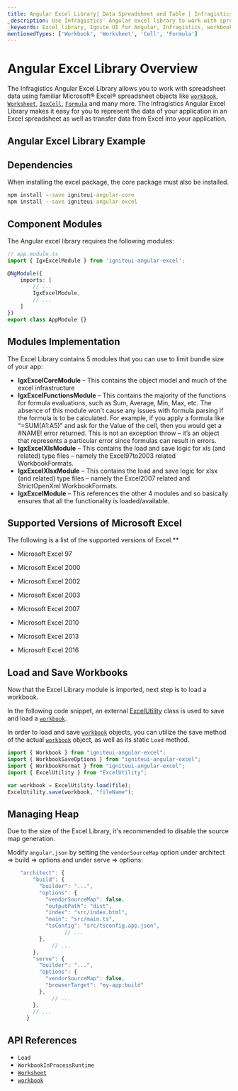 ```yaml
---
title: Angular Excel Library| Data Spreadsheet and Table | Infragistics
_description: Use Infragistics' Angular excel library to work with spreadsheet data using Microsoft Excel features.  Learn how easily you can transfer data from excel to your application using Ignite UI for Angular excel library!
_keywords: Excel library, Ignite UI for Angular, Infragistics, workbook
mentionedTypes: ['Workbook', 'Worksheet', 'Cell', 'Formula']
---
```


# Angular Excel Library Overview

The Infragistics Angular Excel Library allows you to work with spreadsheet data using familiar Microsoft® Excel® spreadsheet objects like [`workbook`]({environment:dvApiBaseUrl}/products/ignite-ui-angular/api/docs/typescript/latest/classes/igniteui_angular_excel.sheet.html#workbook), [`Worksheet`]({environment:dvApiBaseUrl}/products/ignite-ui-angular/api/docs/typescript/latest/classes/igniteui_angular_excel.worksheet.html), [`IgxCell`]({environment:dvApiBaseUrl}/products/ignite-ui-angular/api/docs/typescript/latest/classes/igniteui_angular_grids_grids.igxcell.html), [`Formula`]({environment:dvApiBaseUrl}/products/ignite-ui-angular/api/docs/typescript/latest/classes/igniteui_angular_excel.formula.html) and many more. The Infragistics Angular Excel Library makes it easy for you to represent the data of your application in an Excel spreadsheet as well as transfer data from Excel into your application.

## Angular Excel Library Example

<code-view style="height: 100px" alt="Angular Excel Library Example"
           data-demos-base-url="{environment:dvDemosBaseUrl}"
                    iframe-src="{environment:dvDemosBaseUrl}/excel/excel-library/overview"
                                                 github-src="excel/excel-library/overview">
</code-view>


<div class="divider--half"></div>

<!-- Angular, React, WebComponents -->

## Dependencies

When installing the excel package, the core package must also be installed.

```cmd
npm install --save igniteui-angular-core
npm install --save igniteui-angular-excel
```

## Component Modules

The Angular excel library requires the following modules:

```ts
// app.module.ts
import { IgxExcelModule } from 'igniteui-angular-excel';

@NgModule({
    imports: [
        // ...
        IgxExcelModule,
        // ...
    ]
})
export class AppModule {}
```

## Modules Implementation

The Excel Library contains 5 modules that you can use to limit bundle size of your app:

*   **IgxExcelCoreModule** – This contains the object model and much of the excel infrastructure
*   **IgxExcelFunctionsModule** – This contains the majority of the functions for formula evaluations, such as Sum, Average, Min, Max, etc. The absence of this module won’t cause any issues with formula parsing if the formula is to be calculated. For example, if you apply a formula like “=SUM(A1:A5)” and ask for the Value of the cell, then you would get a #NAME! error returned. This is not an exception throw – it’s an object that represents a particular error since formulas can result in errors.
*   **IgxExcelXlsModule** – This contains the load and save logic for xls (and related) type files – namely the Excel97to2003 related WorkbookFormats.
*   **IgxExcelXlsxModule** – This contains the load and save logic for xlsx (and related) type files – namely the Excel2007 related and StrictOpenXml WorkbookFormats.
*   **IgxExcelModule** – This references the other 4 modules and so basically ensures that all the functionality is loaded/available.

<!-- end: Angular, React, WebComponents -->

## Supported Versions of Microsoft Excel

The following is a list of the supported versions of Excel.\*\*

*   Microsoft Excel 97

*   Microsoft Excel 2000

*   Microsoft Excel 2002

*   Microsoft Excel 2003

*   Microsoft Excel 2007

*   Microsoft Excel 2010

*   Microsoft Excel 2013

*   Microsoft Excel 2016

## Load and Save Workbooks

Now that the Excel Library module is imported, next step is to load a workbook.

<!-- Angular, React, WebComponents -->

In the following code snippet, an external [ExcelUtility](excel-utility.md) class is used to save and load a [`workbook`]({environment:dvApiBaseUrl}/products/ignite-ui-angular/api/docs/typescript/latest/classes/igniteui_angular_excel.sheet.html#workbook).

<!-- end: Angular, React, WebComponents -->

In order to load and save [`workbook`]({environment:dvApiBaseUrl}/products/ignite-ui-angular/api/docs/typescript/latest/classes/igniteui_angular_excel.sheet.html#workbook) objects, you can utilize the save method of the actual [`workbook`]({environment:dvApiBaseUrl}/products/ignite-ui-angular/api/docs/typescript/latest/classes/igniteui_angular_excel.sheet.html#workbook) object, as well as its static `Load` method.

```ts
import { Workbook } from "igniteui-angular-excel";
import { WorkbookSaveOptions } from "igniteui-angular-excel";
import { WorkbookFormat } from "igniteui-angular-excel";
import { ExcelUtility } from "ExcelUtility";

var workbook = ExcelUtility.load(file);
ExcelUtility.save(workbook, "fileName");
```

<!--Angular -->

## Managing Heap

Due to the size of the Excel Library, it's recommended to disable the source map generation.

Modify `angular.json` by setting the `vendorSourceMap` option under architect => build => options and under serve => options:

```ts
    "architect": {
        "build": {
          "builder": "...",
          "options": {
            "vendorSourceMap": false,
            "outputPath": "dist",
            "index": "src/index.html",
            "main": "src/main.ts",
            "tsConfig": "src/tsconfig.app.json",
                  // ...
          },
              // ...
        },
        "serve": {
          "builder": "...",
          "options": {
            "vendorSourceMap": false,
            "browserTarget": "my-app:build"
          },
              // ...
        },
        // ...
      }
```

<!--end:Angular-->

## API References

*   `Load`
*   `WorkbookInProcessRuntime`
*   [`Worksheet`]({environment:dvApiBaseUrl}/products/ignite-ui-angular/api/docs/typescript/latest/classes/igniteui_angular_excel.worksheet.html)
*   [`workbook`]({environment:dvApiBaseUrl}/products/ignite-ui-angular/api/docs/typescript/latest/classes/igniteui_angular_excel.sheet.html#workbook)
